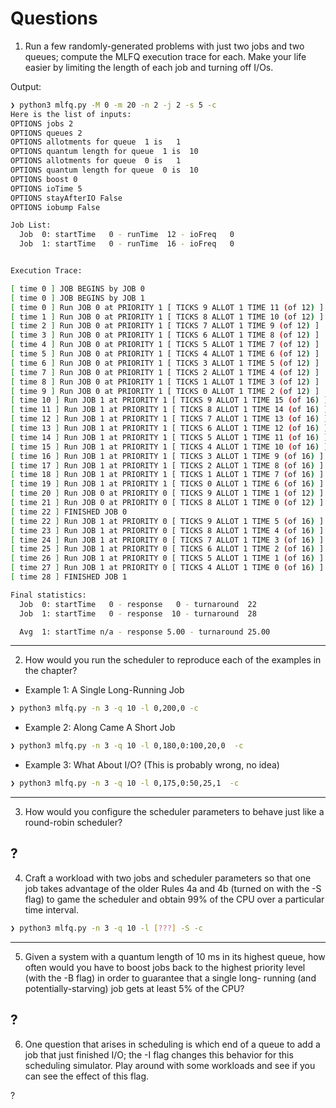 # Questions

1. Run a few randomly-generated problems with just two jobs and two queues; 
   compute the MLFQ execution trace for each. Make your life easier by 
   limiting the length of each job and turning off I/Os.

Output:
```sh
❯ python3 mlfq.py -M 0 -m 20 -n 2 -j 2 -s 5 -c 
Here is the list of inputs:
OPTIONS jobs 2
OPTIONS queues 2
OPTIONS allotments for queue  1 is   1
OPTIONS quantum length for queue  1 is  10
OPTIONS allotments for queue  0 is   1
OPTIONS quantum length for queue  0 is  10
OPTIONS boost 0
OPTIONS ioTime 5
OPTIONS stayAfterIO False
OPTIONS iobump False

Job List:
  Job  0: startTime   0 - runTime  12 - ioFreq   0
  Job  1: startTime   0 - runTime  16 - ioFreq   0


Execution Trace:

[ time 0 ] JOB BEGINS by JOB 0
[ time 0 ] JOB BEGINS by JOB 1
[ time 0 ] Run JOB 0 at PRIORITY 1 [ TICKS 9 ALLOT 1 TIME 11 (of 12) ]
[ time 1 ] Run JOB 0 at PRIORITY 1 [ TICKS 8 ALLOT 1 TIME 10 (of 12) ]
[ time 2 ] Run JOB 0 at PRIORITY 1 [ TICKS 7 ALLOT 1 TIME 9 (of 12) ]
[ time 3 ] Run JOB 0 at PRIORITY 1 [ TICKS 6 ALLOT 1 TIME 8 (of 12) ]
[ time 4 ] Run JOB 0 at PRIORITY 1 [ TICKS 5 ALLOT 1 TIME 7 (of 12) ]
[ time 5 ] Run JOB 0 at PRIORITY 1 [ TICKS 4 ALLOT 1 TIME 6 (of 12) ]
[ time 6 ] Run JOB 0 at PRIORITY 1 [ TICKS 3 ALLOT 1 TIME 5 (of 12) ]
[ time 7 ] Run JOB 0 at PRIORITY 1 [ TICKS 2 ALLOT 1 TIME 4 (of 12) ]
[ time 8 ] Run JOB 0 at PRIORITY 1 [ TICKS 1 ALLOT 1 TIME 3 (of 12) ]
[ time 9 ] Run JOB 0 at PRIORITY 1 [ TICKS 0 ALLOT 1 TIME 2 (of 12) ]
[ time 10 ] Run JOB 1 at PRIORITY 1 [ TICKS 9 ALLOT 1 TIME 15 (of 16) ]
[ time 11 ] Run JOB 1 at PRIORITY 1 [ TICKS 8 ALLOT 1 TIME 14 (of 16) ]
[ time 12 ] Run JOB 1 at PRIORITY 1 [ TICKS 7 ALLOT 1 TIME 13 (of 16) ]
[ time 13 ] Run JOB 1 at PRIORITY 1 [ TICKS 6 ALLOT 1 TIME 12 (of 16) ]
[ time 14 ] Run JOB 1 at PRIORITY 1 [ TICKS 5 ALLOT 1 TIME 11 (of 16) ]
[ time 15 ] Run JOB 1 at PRIORITY 1 [ TICKS 4 ALLOT 1 TIME 10 (of 16) ]
[ time 16 ] Run JOB 1 at PRIORITY 1 [ TICKS 3 ALLOT 1 TIME 9 (of 16) ]
[ time 17 ] Run JOB 1 at PRIORITY 1 [ TICKS 2 ALLOT 1 TIME 8 (of 16) ]
[ time 18 ] Run JOB 1 at PRIORITY 1 [ TICKS 1 ALLOT 1 TIME 7 (of 16) ]
[ time 19 ] Run JOB 1 at PRIORITY 1 [ TICKS 0 ALLOT 1 TIME 6 (of 16) ]
[ time 20 ] Run JOB 0 at PRIORITY 0 [ TICKS 9 ALLOT 1 TIME 1 (of 12) ]
[ time 21 ] Run JOB 0 at PRIORITY 0 [ TICKS 8 ALLOT 1 TIME 0 (of 12) ]
[ time 22 ] FINISHED JOB 0
[ time 22 ] Run JOB 1 at PRIORITY 0 [ TICKS 9 ALLOT 1 TIME 5 (of 16) ]
[ time 23 ] Run JOB 1 at PRIORITY 0 [ TICKS 8 ALLOT 1 TIME 4 (of 16) ]
[ time 24 ] Run JOB 1 at PRIORITY 0 [ TICKS 7 ALLOT 1 TIME 3 (of 16) ]
[ time 25 ] Run JOB 1 at PRIORITY 0 [ TICKS 6 ALLOT 1 TIME 2 (of 16) ]
[ time 26 ] Run JOB 1 at PRIORITY 0 [ TICKS 5 ALLOT 1 TIME 1 (of 16) ]
[ time 27 ] Run JOB 1 at PRIORITY 0 [ TICKS 4 ALLOT 1 TIME 0 (of 16) ]
[ time 28 ] FINISHED JOB 1

Final statistics:
  Job  0: startTime   0 - response   0 - turnaround  22
  Job  1: startTime   0 - response  10 - turnaround  28

  Avg  1: startTime n/a - response 5.00 - turnaround 25.00
```
-------------------------------

2. How would you run the scheduler to reproduce each of the examples in the chapter?

- Example 1: A Single Long-Running Job 
```sh
❯ python3 mlfq.py -n 3 -q 10 -l 0,200,0 -c
```

- Example 2: Along Came A Short Job
```sh
❯ python3 mlfq.py -n 3 -q 10 -l 0,180,0:100,20,0  -c
```

- Example 3: What About I/O? (This is probably wrong, no idea)
```sh
❯ python3 mlfq.py -n 3 -q 10 -l 0,175,0:50,25,1  -c
```
-------------------------------

3. How would you configure the scheduler parameters to behave just
   like a round-robin scheduler?

?
-------------------------------

4. Craft a workload with two jobs and scheduler parameters so that
   one job takes advantage of the older Rules 4a and 4b (turned on
   with the -S flag) to game the scheduler and obtain 99% of the CPU
   over a particular time interval.

```sh
❯ python3 mlfq.py -n 3 -q 10 -l [???] -S -c
```
-------------------------------

5. Given a system with a quantum length of 10 ms in its highest queue,
   how often would you have to boost jobs back to the highest priority
   level (with the -B flag) in order to guarantee that a single long-
   running (and potentially-starving) job gets at least 5% of the CPU?

?
-------------------------------

6. One question that arises in scheduling is which end of a queue to
   add a job that just finished I/O; the -I flag changes this behavior
   for this scheduling simulator. Play around with some workloads
   and see if you can see the effect of this flag.

?

